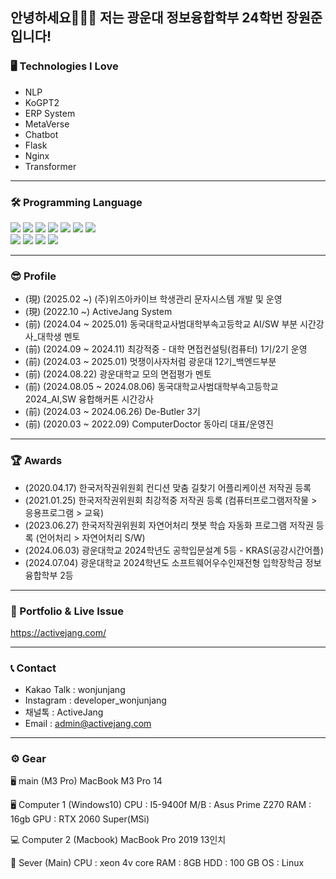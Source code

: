
안녕하세요🙇🏻‍♂️ 저는 광운대 정보융합학부 24학번 장원준 입니다! 
---
### 🖥 Technologies I Love
* NLP 
* KoGPT2
* ERP System
* MetaVerse
* Chatbot
* Flask
* Nginx
* Transformer

---
### 🛠 Programming Language 
  <div class="center">
    <img src="https://img.shields.io/badge/flask-000000?style=for-the-badge&logo=flask&logoColor=white">
    <img src="https://img.shields.io/badge/spring-99063?style=for-the-badge&logo=spring&logoColor=white">
    <img src="https://img.shields.io/badge/django-092E20?style=for-the-badge&logo=django&logoColor=white">
    <img src="https://img.shields.io/badge/nginx-00FF80?style=for-the-badge&logo=nginx&logoColor=black">
    <img src="https://img.shields.io/badge/linux-FCC624?style=for-the-badge&logo=linux&logoColor=black"> 
    <img src="https://img.shields.io/badge/mysql-4479A1?style=for-the-badge&logo=mysql&logoColor=white"> 
    <img src="https://img.shields.io/badge/html5-E34F26?style=for-the-badge&logo=html5&logoColor=white"> <br>
    <img src="https://img.shields.io/badge/css-1572B6?style=for-the-badge&logo=css3&logoColor=white"> 
    <img src="https://img.shields.io/badge/javascript-F7DF1E?style=for-the-badge&logo=javascript&logoColor=black"> 
    <img src="https://img.shields.io/badge/git-F05032?style=for-the-badge&logo=git&logoColor=white">
    <img src="https://img.shields.io/badge/fontawesome-339AF0?style=for-the-badge&logo=fontawesome&logoColor=white">
  </div>
  
---
### 😎 Profile
* (現) (2025.02 ~) (주)위즈아카이브 학생관리 문자시스템 개발 및 운영
* (現) (2022.10 ~) ActiveJang System
* (前) (2024.04 ~ 2025.01) 동국대학교사범대학부속고등학교 AI/SW 부분 시간강사_대학생 멘토
* (前) (2024.09 ~ 2024.11) 최강적중 - 대학 면접컨설팅(컴퓨터) 1기/2기 운영
* (前) (2024.03 ~ 2025.01) 멋쟁이사자처럼 광운대 12기_백엔드부분
* (前) (2024.08.22) 광운대학교 모의 면접평가 멘토
* (前) (2024.08.05 ~ 2024.08.06) 동국대학교사범대학부속고등학교 2024_AI,SW 융합해커톤 시간강사
* (前) (2024.03 ~ 2024.06.26) De-Butler 3기
* (前) (2020.03 ~ 2022.09) ComputerDoctor 동아리 대표/운영진

---
### 🏆 Awards
* (2020.04.17) 한국저작권위원회 컨디션 맞춤 길찾기 어플리케이션 저작권 등록
* (2021.01.25) 한국저작권위원회 최강적중 저작권 등록 (컴퓨터프로그램저작물 > 응용프로그램 > 교육)
* (2023.06.27) 한국저작권위원회 자연어처리 챗봇 학습 자동화 프로그램 저작권 등록 (언어처리 > 자연어처리 S/W)
* (2024.06.03) 광운대학교 2024학년도 공학입문설계 5등 - KRAS(공강시간어플)
* (2024.07.04) 광운대학교 2024학년도 소프트웨어우수인재전형 입학장학금 정보융합학부 2등

---

### 💾 Portfolio & Live Issue 
https://activejang.com/

---
### 📞 Contact 
* Kakao Talk : wonjunjang
* Instagram : developer_wonjunjang
* 채널톡 : ActiveJang
* Email : admin@activejang.com


___
### ⚙️ Gear
🖥 main (M3 Pro)
MacBook M3 Pro 14

🖥  Computer 1 (Windows10)
CPU : I5-9400f
M/B : Asus Prime Z270 
RAM : 16gb
GPU :  RTX 2060 Super(MSi)

💻 Computer 2 (Macbook)
MacBook Pro 2019 13인치

🐧 Sever (Main)
CPU : xeon 4v core
RAM : 8GB
HDD : 100 GB
OS : Linux

